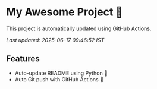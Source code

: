 # My Awesome Project 🚀

This project is automatically updated using GitHub Actions.

_Last updated: 2025-06-17 09:46:52 IST_

## Features
- Auto-update README using Python 🐍
- Auto Git push with GitHub Actions 🤖
